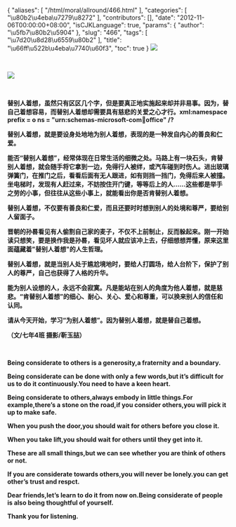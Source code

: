 {
    "aliases": [
        "/html/moral/allround/466.html"
    ],
    "categories": [
        "\u80b2\u4eba\u7279\u8272"
    ],
    "contributors": [],
    "date": "2012-11-06T00:00:00+08:00",
    "isCJKLanguage": true,
    "params": {
        "author": "\u5fb7\u80b2\u5904"
    },
    "slug": "466",
    "tags": [
        "\u7d20\u8d28\u6559\u80b2"
    ],
    "title": "\u66ff\u522b\u4eba\u7740\u60f3",
    "toc": true
}
**![](https://cdn.tfls.online/mirror/full/1136b43f5839ec476ff898191e444ffdba0d1790.jpg)**

 

**![](https://cdn.tfls.online/mirror/full/87c3f5d6b9e4f220b87bf4321e1fee626241b241.jpg)**

 

**替别人着想，虽然只有区区几个字，但是要真正地实施起来却并非易事。因为，替自己着想容易，而替别人着想却需要具有慈悲的关爱之心才行。xml:namespace prefix = o ns = "urn:schemas-microsoft-com:office:office" /?**

**替别人着想，就是要设身处地地为别人着想，表现的是一种发自内心的善良和仁爱。**

**能否“替别人着想”，经常体现在日常生活的细微之处。马路上有一块石头，肯替别人着想，就会随手将它拿到一边，免得行人被绊，或汽车碰到时伤人。进出玻璃弹簧门，在推门之后，看看后面有无人跟进，如有则挡一挡门，免得后来人被撞。坐电梯时，发现有人赶过来，不妨按住开门键，等等后上的人……这些都是举手之劳的小事，但往往从这些小事上，就能看出你是否肯替别人着想。**

**替别人着想，不仅要有善良和仁爱，而且还要时时想到别人的处境和尊严，要给别人留面子。**

**晋朝的孙晷看见有人偷割自己家的麦子，不仅不上前制止，反而躲起来。刚一开始读只想笑，要是换作我是孙晷，看见坏人就应该冲上去，仔细想想弄懂，原来这里面蕴藏着"替别人着想"的人生哲理。**

**替别人着想，就是当别人处于尴尬境地时，要给人打圆场，给人台阶下，保护了别人的尊严，自己也获得了人格的升华。**

**能为别人设想的人，永远不会寂寞。凡是能站在别人的角度为他人着想，就是慈悲。“肯替别人着想”的细心、耐心、关心、爱心和尊重，可以换来别人的信任和认同。**

**请从今天开始，学习“为别人着想”。因为替别人着想，就是替自己着想。**

**（文/七年4班 摄影/靳玉喆）**

 

 **Being considerate to others is a generosity,a fraternity and a boundary.**

**Being considerate can be done with only a few words,but it’s difficult for us to do it continuously.You need to have a keen heart.**

**Being considerate to others,always embody in little things.For example,there’s a stone on the road,if you consider others,you will pick it up to make safe.**

**When you push the door,you should wait for others before you close it.**

**When you take lift,you should wait for others until they get into it.**

**These are all small things,but we can see whether you are think of others or not.**

**If you are considerate towards others,you will never be lonely.you can get other’s trust and respct.**

**Dear friends,let’s learn to do it from now on.Being considerate of people is also being thoughtful of yourself.**

**Thank you for listening.**

 